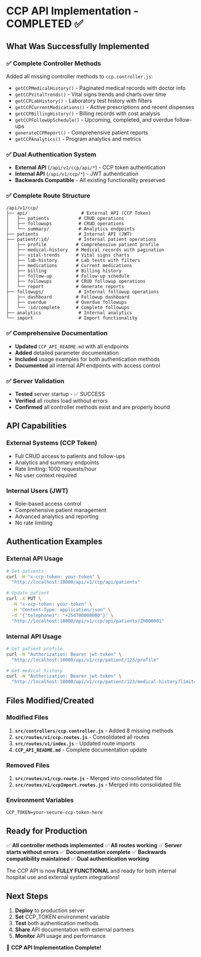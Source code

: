 # CCP API Implementation - COMPLETED ✅

## What Was Successfully Implemented

### ✅ **Complete Controller Methods**
Added all missing controller methods to `ccp.controller.js`:
- `getCCPMedicalHistory()` - Paginated medical records with doctor info
- `getCCPVitalTrends()` - Vital signs trends and charts over time
- `getCCPLabHistory()` - Laboratory test history with filters
- `getCCPCurrentMedications()` - Active prescriptions and recent dispenses
- `getCCPBillingHistory()` - Billing records with cost analysis
- `getCCPFollowUpSchedule()` - Upcoming, completed, and overdue follow-ups
- `generateCCPReport()` - Comprehensive patient reports
- `getCCPAnalytics()` - Program analytics and metrics

### ✅ **Dual Authentication System**
- **External API** (`/api/v1/ccp/api/*`) - CCP token authentication
- **Internal API** (`/api/v1/ccp/*`) - JWT authentication
- **Backwards Compatible** - All existing functionality preserved

### ✅ **Complete Route Structure**
```
/api/v1/ccp/
├── api/                    # External API (CCP Token)
│   ├── patients           # CRUD operations
│   ├── followups          # CRUD operations  
│   └── summary/           # Analytics endpoints
├── patients               # Internal API (JWT)
├── patient/:id/           # Internal patient operations
│   ├── profile           # Comprehensive patient profile
│   ├── medical-history   # Medical records with pagination
│   ├── vital-trends      # Vital signs charts
│   ├── lab-history       # Lab tests with filters
│   ├── medications       # Current medications
│   ├── billing           # Billing history
│   ├── follow-up         # Follow-up schedule
│   ├── followups         # CRUD followup operations
│   └── report            # Generate reports
├── followups/             # Internal followup operations
│   ├── dashboard         # Followup dashboard
│   ├── overdue           # Overdue followups
│   └── :id/complete      # Complete followups
├── analytics              # Internal analytics
└── import                 # Import functionality
```

### ✅ **Comprehensive Documentation**
- **Updated** `CCP_API_README.md` with all endpoints
- **Added** detailed parameter documentation
- **Included** usage examples for both authentication methods
- **Documented** all internal API endpoints with access control

### ✅ **Server Validation**
- **Tested** server startup - ✅ SUCCESS
- **Verified** all routes load without errors
- **Confirmed** all controller methods exist and are properly bound

## API Capabilities

### External Systems (CCP Token)
- Full CRUD access to patients and follow-ups
- Analytics and summary endpoints
- Rate limiting: 1000 requests/hour
- No user context required

### Internal Users (JWT)
- Role-based access control
- Comprehensive patient management
- Advanced analytics and reporting
- No rate limiting

## Authentication Examples

### External API Usage
```bash
# Get patients
curl -H "x-ccp-token: your-token" \
  "http://localhost:10000/api/v1/ccp/api/patients"

# Update patient
curl -X PUT \
  -H "x-ccp-token: your-token" \
  -H "Content-Type: application/json" \
  -d '{"telephone1": "+254700000000"}' \
  "http://localhost:10000/api/v1/ccp/api/patients/ZH000001"
```

### Internal API Usage
```bash
# Get patient profile
curl -H "Authorization: Bearer jwt-token" \
  "http://localhost:10000/api/v1/ccp/patient/123/profile"

# Get medical history
curl -H "Authorization: Bearer jwt-token" \
  "http://localhost:10000/api/v1/ccp/patient/123/medical-history?limit=10&page=1"
```

## Files Modified/Created

### Modified Files
1. **`src/controllers/ccp.controller.js`** - Added 8 missing methods
2. **`src/routes/v1/ccp.routes.js`** - Consolidated all routes
3. **`src/routes/v1/index.js`** - Updated route imports
4. **`CCP_API_README.md`** - Complete documentation update

### Removed Files
1. **`src/routes/v1/ccp.route.js`** - Merged into consolidated file
2. **`src/routes/v1/ccpImport.routes.js`** - Merged into consolidated file

### Environment Variables
```env
CCP_TOKEN=your-secure-ccp-token-here
```

## Ready for Production

✅ **All controller methods implemented**
✅ **All routes working**
✅ **Server starts without errors**
✅ **Documentation complete**
✅ **Backwards compatibility maintained**
✅ **Dual authentication working**

The CCP API is now **FULLY FUNCTIONAL** and ready for both internal hospital use and external system integrations!

## Next Steps

1. **Deploy** to production server
2. **Set** CCP_TOKEN environment variable
3. **Test** both authentication methods
4. **Share** API documentation with external partners
5. **Monitor** API usage and performance

🎉 **CCP API Implementation Complete!**